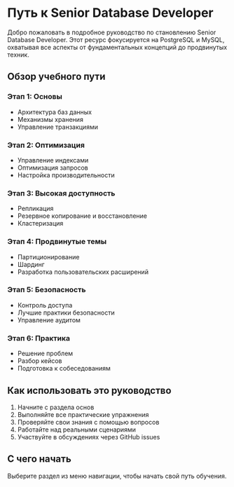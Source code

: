 # Путь к Senior Database Developer

Добро пожаловать в подробное руководство по становлению Senior Database Developer. Этот ресурс фокусируется на PostgreSQL и MySQL, охватывая все аспекты от фундаментальных концепций до продвинутых техник.

## Обзор учебного пути

### Этап 1: Основы
- Архитектура баз данных
- Механизмы хранения
- Управление транзакциями

### Этап 2: Оптимизация
- Управление индексами
- Оптимизация запросов
- Настройка производительности

### Этап 3: Высокая доступность
- Репликация
- Резервное копирование и восстановление
- Кластеризация

### Этап 4: Продвинутые темы
- Партиционирование
- Шардинг
- Разработка пользовательских расширений

### Этап 5: Безопасность
- Контроль доступа
- Лучшие практики безопасности
- Управление аудитом

### Этап 6: Практика
- Решение проблем
- Разбор кейсов
- Подготовка к собеседованиям

## Как использовать это руководство

1. Начните с раздела основ
2. Выполняйте все практические упражнения
3. Проверяйте свои знания с помощью вопросов
4. Работайте над реальными сценариями
5. Участвуйте в обсуждениях через GitHub issues

## С чего начать

Выберите раздел из меню навигации, чтобы начать свой путь обучения.